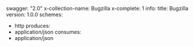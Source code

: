 swagger: "2.0"
x-collection-name: Bugzilla
x-complete: 1
info:
  title: Bugzilla
  version: 1.0.0
schemes:
- http
produces:
- application/json
consumes:
- application/json